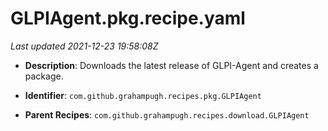 # GLPIAgent.pkg.recipe.yaml

_Last updated 2021-12-23 19:58:08Z_

- **Description**: Downloads the latest release of GLPI-Agent and creates a package.

- **Identifier**: `com.github.grahampugh.recipes.pkg.GLPIAgent`

- **Parent Recipes**: `com.github.grahampugh.recipes.download.GLPIAgent`